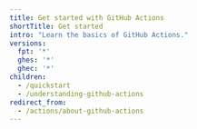 ```yaml
---
title: Get started with GitHub Actions
shortTitle: Get started
intro: "Learn the basics of GitHub Actions."
versions:
  fpt: '*'
  ghes: '*'
  ghec: '*'
children:
  - /quickstart
  - /understanding-github-actions
redirect_from:
  - /actions/about-github-actions
---
```

